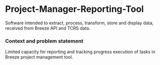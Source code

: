 # Project-Manager-Reporting-Tool
Software intended to extract, process, transform, store and display data, received from Breeze API and TCRS data.

### Context and problem statement
Limited capacity for reporting and tracking progress execution of tasks in Breeze project management tool.
